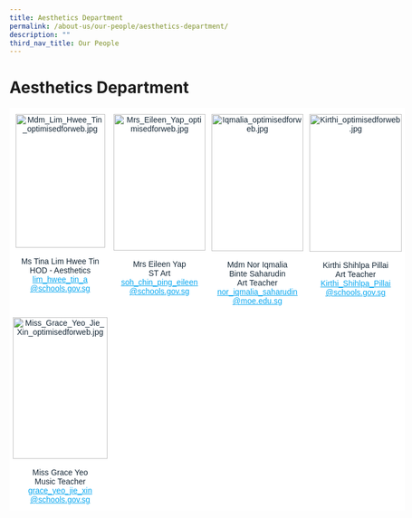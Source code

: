 ```yaml
---
title: Aesthetics Department
permalink: /about-us/our-people/aesthetics-department/
description: ""
third_nav_title: Our People
---
```

# **Aesthetics Department**

<table style="border-collapse:collapse;border-spacing:0;table-layout: fixed; width: 698px" class="tg"><colgroup><col style="width: 178px"><col style="width: 173px"><col style="width: 173px"><col style="width: 174px"></colgroup><thead><tr><th style="background-color:#FFF;border-color:#ffffff;border-style:solid;border-width:1px;color:#162837;font-family:Arial, sans-serif;font-size:14px;font-weight:normal;overflow:hidden;padding:10px 5px;text-align:center;vertical-align:top;word-break:normal"><img src="https://parkviewpri.moe.edu.sg/qql/slot/u177/2021/About%20Us/Our%20People/Aesthetics%20Dept/Mdm_Lim_Hwee_Tin_optimisedforweb.jpg" alt="Mdm_Lim_Hwee_Tin_optimisedforweb.jpg" width="158" height="236"><br><br><span style="font-weight:400;color:#162837">Ms Tina Lim Hwee Tin</span><br><span style="font-weight:400;color:#162837">HOD - Aesthetics</span><br><a href="mailto:lim_hwee_tin_a@schools.gov.sg" target="_blank" rel="noopener noreferrer"><span style="text-decoration:underline;color:#08A7F0">lim_hwee_tin_a</span></a><br><a href="mailto:lim_hwee_tin_a@schools.gov.sg" target="_blank" rel="noopener noreferrer"><span style="text-decoration:underline;color:#08A7F0">@schools.gov.sg</span></a></th><th style="background-color:#FFF;border-color:#ffffff;border-style:solid;border-width:1px;color:#162837;font-family:Arial, sans-serif;font-size:14px;font-weight:normal;overflow:hidden;padding:10px 5px;text-align:center;vertical-align:top;word-break:normal"><img src="https://parkviewpri.moe.edu.sg/qql/slot/u177/2022/2022%20Department%20photo/Mrs_Eileen_Yap_optimisedforweb.jpg" alt="Mrs_Eileen_Yap_optimisedforweb.jpg" width="162" height="241"><br><br><span style="font-weight:400;color:#162837">Mrs Eileen Yap</span><br><span style="font-weight:400;color:#162837">ST Art</span><br><a href="mailto:soh_chin_ping_eileen@schools.gov.sg" target="_blank" rel="noopener noreferrer"><span style="text-decoration:underline;color:#08A7F0">soh_chin_ping_eileen</span></a><br><a href="mailto:soh_chin_ping_eileen@schools.gov.sg" target="_blank" rel="noopener noreferrer"><span style="text-decoration:underline;color:#08A7F0">@schools.gov.sg</span></a></th><th style="background-color:#FFF;border-color:#ffffff;border-style:solid;border-width:1px;color:#162837;font-family:Arial, sans-serif;font-size:14px;font-weight:normal;overflow:hidden;padding:10px 5px;text-align:center;vertical-align:top;word-break:normal"><img src="https://parkviewpri.moe.edu.sg/qql/slot/u177/2022/2022%20Department%20photo/Optimised%20for%20Web%203/Iqmalia_optimisedforweb.jpg" alt="Iqmalia_optimisedforweb.jpg" width="162" height="242"><br><br><span style="font-weight:400;color:#162837">Mdm Nor Iqmalia</span><br><span style="font-weight:400;color:#162837">Binte Saharudin</span><br><span style="font-weight:400;color:#162837">Art Teacher</span><br><a href="mailto:nor_iqmalia_saharudin@moe.edu.sg" target="_blank" rel="noopener noreferrer"><span style="text-decoration:underline;color:#08A7F0">nor_iqmalia_saharudin</span></a><br><a href="mailto:nor_iqmalia_saharudin@moe.edu.sg" target="_blank" rel="noopener noreferrer"><span style="text-decoration:underline;color:#08A7F0">@moe.edu.sg</span></a></th><th style="background-color:#FFF;border-color:#ffffff;border-style:solid;border-width:1px;color:#162837;font-family:Arial, sans-serif;font-size:14px;font-weight:normal;overflow:hidden;padding:10px 5px;text-align:center;vertical-align:top;word-break:normal"><img src="https://parkviewpri.moe.edu.sg/qql/slot/u177/2022/2022%20Department%20photo/Optimised%20for%20Web%203/Kirthi_optimisedforweb.jpg" alt="Kirthi_optimisedforweb.jpg" width="163" height="243"><br><br><span style="background-color:initial">Kirthi Shihlpa Pillai</span><br><span style="background-color:initial">Art Teacher</span><br><a href="mailto:Kirthi_Shihlpa_Pillai@schools.gov.sg" target="_blank" rel="noopener noreferrer"><span style="text-decoration:underline;color:#08A7F0;background-color:initial">Kirthi_Shihlpa_Pillai</span></a><br><a href="mailto:Kirthi_Shihlpa_Pillai@schools.gov.sg" target="_blank" rel="noopener noreferrer"><span style="text-decoration:underline;color:#08A7F0;background-color:initial">@schools.gov.sg</span></a></th></tr></thead><tbody><tr><td style="background-color:#FFF;border-color:#ffffff;border-style:solid;border-width:1px;color:#162837;font-family:Arial, sans-serif;font-size:14px;overflow:hidden;padding:10px 5px;text-align:center;vertical-align:top;word-break:normal"><img src="https://parkviewpri.moe.edu.sg/qql/slot/u177/2022/2022%20Department%20photo/Optimised%20for%20web%202/Miss_Grace_Yeo_Jie_Xin_optimisedforweb.jpg" alt="Miss_Grace_Yeo_Jie_Xin_optimisedforweb.jpg" width="167" height="250"><br><br><span style="background-color:initial">Miss Grace Yeo</span><br>Music Teacher<br><a href="mailto:grace_yeo_jie_xin@schools.gov.sg" target="_blank" rel="noopener noreferrer"><span style="text-decoration:underline;color:#08A7F0">grace_yeo_jie_xin</span></a><br><a href="mailto:grace_yeo_jie_xin@schools.gov.sg" target="_blank" rel="noopener noreferrer"><span style="text-decoration:underline;color:#08A7F0">@schools.gov.sg</span></a></td><td style="background-color:#FFF;border-color:#ffffff;border-style:solid;border-width:1px;color:#162837;font-family:Arial, sans-serif;font-size:14px;overflow:hidden;padding:10px 5px;text-align:center;vertical-align:top;word-break:normal"> <br><br><br></td><td style="background-color:#FFF;border-color:#ffffff;border-style:solid;border-width:1px;color:#162837;font-family:Arial, sans-serif;font-size:14px;overflow:hidden;padding:10px 5px;text-align:center;vertical-align:top;word-break:normal"> </td><td style="background-color:#FFF;border-color:#ffffff;border-style:solid;border-width:1px;color:#162837;font-family:Arial, sans-serif;font-size:14px;overflow:hidden;padding:10px 5px;text-align:center;vertical-align:top;word-break:normal"> </td></tr></tbody></table>